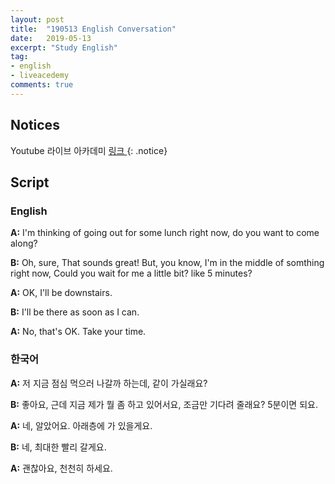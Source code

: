 ```yaml
---
layout: post
title:  "190513 English Conversation"
date:   2019-05-13
excerpt: "Study English"
tag:
- english
- liveacedemy
comments: true
---
```


## Notices

Youtube 라이브 아카데미 <a href="https://www.youtube.com/watch?v=NfZRQ9o2Q4U&list=PLIsIUJcT0HIV-avv8h9pz31_boIaRY1aU&index=21">링크 </a>
{: .notice}

## Script

### English

**A:** I'm thinking of going out for some lunch right now, do you want to come along?

**B:** Oh, sure, That sounds great! But, you know, I'm in the middle of somthing right now, Could you wait for me a little bit? like 5 minutes?

**A:** OK, I'll be downstairs.

**B:** I'll be there as soon as I can.

**A:** No, that's OK. Take your time.

### 한국어

**A:** 저 지금 점심 먹으러 나갈까 하는데, 같이 가실래요?

**B:** 좋아요, 근데 지금 제가 뭘 좀 하고 있어서요, 조금만 기다려 줄래요? 5분이면 되요.

**A:** 네, 알았어요. 아래층에 가 있을게요.

**B:** 네, 최대한 빨리 갈게요.

**A:** 괜찮아요, 천천히 하세요.